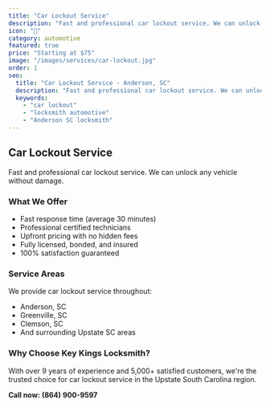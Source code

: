 ```yaml
---
title: "Car Lockout Service"
description: "Fast and professional car lockout service. We can unlock any vehicle without damage."
icon: "🚗"
category: automotive
featured: true
price: "Starting at $75"
image: "/images/services/car-lockout.jpg"
order: 1
seo:
  title: "Car Lockout Service - Anderson, SC"
  description: "Fast and professional car lockout service. We can unlock any vehicle without damage. Available throughout Anderson and Upstate SC."
  keywords:
    - "car lockout"
    - "locksmith automotive"
    - "Anderson SC locksmith"
---
```


## Car Lockout Service

Fast and professional car lockout service. We can unlock any vehicle without damage.

### What We Offer

- Fast response time (average 30 minutes)
- Professional certified technicians
- Upfront pricing with no hidden fees
- Fully licensed, bonded, and insured
- 100% satisfaction guaranteed

### Service Areas

We provide car lockout service throughout:
- Anderson, SC
- Greenville, SC
- Clemson, SC
- And surrounding Upstate SC areas

### Why Choose Key Kings Locksmith?

With over 9 years of experience and 5,000+ satisfied customers, we're the trusted choice for car lockout service in the Upstate South Carolina region.

**Call now: (864) 900-9597**
